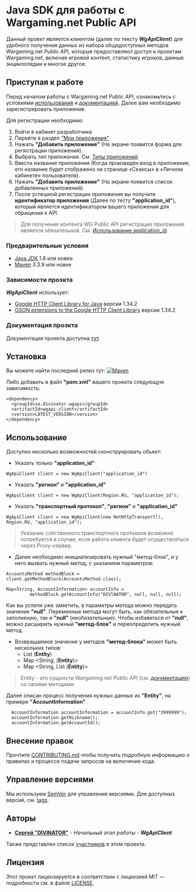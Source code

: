 # Java SDK для работы с Wargaming.net Public API
Данный проект является клиентом (далее по тексту <b><i>WgApiClient</i></b>) для удобного получения данных из набора общедоступных методов 
Wargaming.net Public API, которые предоставляют доступ к проектам Wargaming.net, включая игровой контент, 
статистику игроков, данные энциклопедии и многое другое.

## Приступая к работе
Перед началом работы с Wargaming.net Public API, ознакомьтесь с условиями 
[использования](https://developers.wargaming.net/documentation/rules/agreement/) 
и [документацией](https://developers.wargaming.net/reference/). Далее вам необходимо зарегистрировать приложение.

Для регистрации необходимо:
1. Войти в кабинет разработчика
2. Перейти в раздел ["Мои приложения"](https://developers.wargaming.net/applications/)
3. Нажать <b>"Добавить приложение"</b> (На экране появится форма для регистрации приложения).
4. Выбрать тип приложения. См. [Типы приложений](https://developers.wargaming.net/documentation/guide/principles/#application_types).
5. Ввести название приложения (Когда произведён вход в приложение, его название будет отображено на странице «Сеансы» 
в «Личном кабинете» пользователя).
6. Нажать <b>"Добавить приложение"</b> (На экране появится список добавленных приложений).
7. После успешной регистрации приложения вы получите <b>идентификатор приложения</b> (Далее по тесту <b>"application_id"</b>), 
который является идентификатором вашего приложения для обращения к API.

> Для получения контента WG Public API регистрация приложения является обязательной. См. [Использование application_id](https://developers.wargaming.net/documentation/guide/getting-started/#using_application_id). 

### Предварительные условия
* [Java JDK](http://www.oracle.com/technetwork/java/javase/downloads/index.html) 1.8 или новее
* [Maven](https://maven.apache.org/download.cgi) 3.3.9 или новее

### Зависимости проэкта
<b><i>WgApiClient</i></b> использует:
* [Google HTTP Client Library for Java](https://github.com/googleapis/google-http-java-client) версии 1.34.2
* [GSON extensions to the Google HTTP Client Library](https://github.com/googleapis/google-http-java-client) версии 1.34.2

### Документация проэкта
Документация проекта доступна [тут](#).

## Установка
Вы можете найти последний релиз тут: [![Maven](https://img.shields.io/maven-central/v/com.vk.api/sdk.svg)](http://search.maven.org/#search%7Cga%7C1%7Cg%3A%22com.vk.api%22%20AND%20a%3A%22sdk%22)

Либо добавить в файл <b>"pom.xml"</b> вашего проекта следующую зависимость:
```
<dependency>
  <groupId>io.divinator.wgapi</groupId>
  <artifactId>wgapi-client</artifactId>
  <version>LATEST_VERSION</version>
</dependency>
```

## Использование
Доступно несколько возможностей сконструировать обьект:
+ Указать только <b>"application_id"</b>
```
WgApiClient client = new WgApiClient("application_id")
```
+  Указать <b>"регион"</b> и <b>"application_id"</b>
```
WgApiClient client = new WgApiClient(Region.RU, "application_id");
```
+  Указать <b>"транспортный протокол"</b>, <b>"регион"</b> и <b>"application_id"</b>
```
WgApiClient client = new WgApiClient(new NetHttpTransport(), Region.RU, "application_id");
```
> Указание собственного транспортного протокола возможно потребуется в случае, если работа клиента будет осуществляться через Proxy-сервер.

+ Далее необходимо инициализировать нужный "метод-блок", и у него вызвать нужный метод, с указанием параметров:
```
AccountsMethod methodBlock = client.getMethodBlock(AccountsMethod.class);

Map<String, AccountInformation> accountInfo = 
         methodBlock.getAccountInfo("DIVlNATOR", null, null, null);
```

Как вы успели уже заметить, в параметры метода можно передать значение <b>"null"</b>.
Переменные метода могут быть, как обязательные к заполнению, так и <b>"null"</b> (необязательные).
Чтобы избавиться от <b>"null"</b>, можно расширить нужный <b>"метод-блок"</b> и переопределить нужный метод.

+ Возвращаемое значение у методов <b>"метод-блока"</b> может быть нескольких типов:
  + List (<b>Entity</b>)
  + Map <String, (<b>Entity</b>)>
  + Map <String, List (<b>Entity</b>)>
  
> Entity - это сущности Wargaming.net Public API (см. [документацию](https://developers.wargaming.net/reference/)) со своими методами.

Далее описан процесс получения нужных данных из <b>"Entity"</b>, на примере <b>"AccountInformation"</b>
```
  AccountInformation accountInformation = accountInfo.get("3999999");
  accountInformation.getNickname();
  accountInformation.getAccountId();
``` 

## Внесение правок
Прочтите [CONTRIBUTING.md](CONTRIBUTING.md) чтобы получить подробную информацию о правилах и процессе подачи запросов на включение кода.

## Управление версиями
Мы используем [SemVer](http://semver.org/) для управления версиями. Для доступных версий, см. [tags](https://github.com/DIVINATOR/wgapi/tags). 

## Авторы
* **[Сергей "DIVINATOR"](https://divinator.github.io/)** - *Начальный этап работы* - <b><i>WgApiClient</i></b>

Также представлен список [участников](https://github.com/DIVINATOR/wgapi/graphs/contributors) в этом проекте.

## Лицензия

Этот проект лицензируется в соответствии с лицензией MIT — подробности см. в файле [LICENSE](LICENSE).
